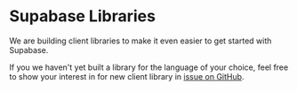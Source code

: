 # Supabase Libraries

We are building client libraries to make it even easier to get started with Supabase.

If you we haven't yet built a library for the language of your choice, feel free to show your interest in for new client library in [issue on GitHub](https://github.com/supabase/supabase/issues/5).